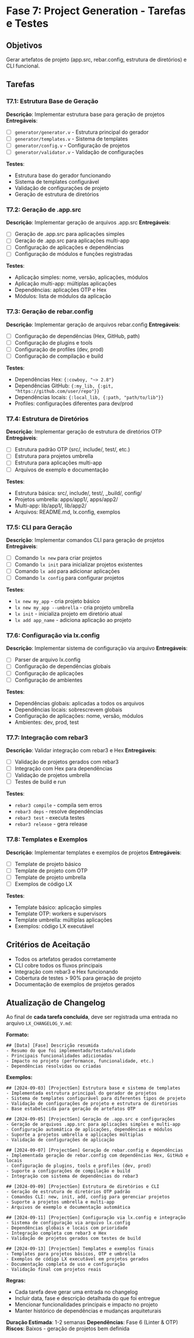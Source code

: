 # Fase 7: Project Generation - Tarefas e Testes

## Objetivos
Gerar artefatos de projeto (app.src, rebar.config, estrutura de diretórios) e CLI funcional.

## Tarefas

### T7.1: Estrutura Base de Geração
**Descrição**: Implementar estrutura base para geração de projetos
**Entregáveis**:
- [ ] `generator/generator.v` - Estrutura principal do gerador
- [ ] `generator/templates.v` - Sistema de templates
- [ ] `generator/config.v` - Configuração de projetos
- [ ] `generator/validator.v` - Validação de configurações

**Testes**:
- Estrutura base do gerador funcionando
- Sistema de templates configurável
- Validação de configurações de projeto
- Geração de estrutura de diretórios

### T7.2: Geração de .app.src
**Descrição**: Implementar geração de arquivos .app.src
**Entregáveis**:
- [ ] Geração de .app.src para aplicações simples
- [ ] Geração de .app.src para aplicações multi-app
- [ ] Configuração de aplicações e dependências
- [ ] Configuração de módulos e funções registradas

**Testes**:
- Aplicação simples: nome, versão, aplicações, módulos
- Aplicação multi-app: múltiplas aplicações
- Dependências: aplicações OTP e Hex
- Módulos: lista de módulos da aplicação

### T7.3: Geração de rebar.config
**Descrição**: Implementar geração de arquivos rebar.config
**Entregáveis**:
- [ ] Configuração de dependências (Hex, GitHub, path)
- [ ] Configuração de plugins e tools
- [ ] Configuração de profiles (dev, prod)
- [ ] Configuração de compilação e build

**Testes**:
- Dependências Hex: `{:cowboy, "~> 2.8"}`
- Dependências GitHub: `{:my_lib, {:git, "https://github.com/user/repo"}}`
- Dependências locais: `{:local_lib, {:path, "path/to/lib"}}`
- Profiles: configurações diferentes para dev/prod

### T7.4: Estrutura de Diretórios
**Descrição**: Implementar geração de estrutura de diretórios OTP
**Entregáveis**:
- [ ] Estrutura padrão OTP (src/, include/, test/, etc.)
- [ ] Estrutura para projetos umbrella
- [ ] Estrutura para aplicações multi-app
- [ ] Arquivos de exemplo e documentação

**Testes**:
- Estrutura básica: src/, include/, test/, _build/, config/
- Projetos umbrella: apps/app1/, apps/app2/
- Multi-app: lib/app1/, lib/app2/
- Arquivos: README.md, lx.config, exemplos

### T7.5: CLI para Geração
**Descrição**: Implementar comandos CLI para geração de projetos
**Entregáveis**:
- [ ] Comando `lx new` para criar projetos
- [ ] Comando `lx init` para inicializar projetos existentes
- [ ] Comando `lx add` para adicionar aplicações
- [ ] Comando `lx config` para configurar projetos

**Testes**:
- `lx new my_app` - cria projeto básico
- `lx new my_app --umbrella` - cria projeto umbrella
- `lx init` - inicializa projeto em diretório atual
- `lx add app_name` - adiciona aplicação ao projeto

### T7.6: Configuração via lx.config
**Descrição**: Implementar sistema de configuração via arquivo
**Entregáveis**:
- [ ] Parser de arquivo lx.config
- [ ] Configuração de dependências globais
- [ ] Configuração de aplicações
- [ ] Configuração de ambientes

**Testes**:
- Dependências globais: aplicadas a todos os arquivos
- Dependências locais: sobrescrevem globais
- Configuração de aplicações: nome, versão, módulos
- Ambientes: dev, prod, test

### T7.7: Integração com rebar3
**Descrição**: Validar integração com rebar3 e Hex
**Entregáveis**:
- [ ] Validação de projetos gerados com rebar3
- [ ] Integração com Hex para dependências
- [ ] Validação de projetos umbrella
- [ ] Testes de build e run

**Testes**:
- `rebar3 compile` - compila sem erros
- `rebar3 deps` - resolve dependências
- `rebar3 test` - executa testes
- `rebar3 release` - gera release

### T7.8: Templates e Exemplos
**Descrição**: Implementar templates e exemplos de projetos
**Entregáveis**:
- [ ] Template de projeto básico
- [ ] Template de projeto com OTP
- [ ] Template de projeto umbrella
- [ ] Exemplos de código LX

**Testes**:
- Template básico: aplicação simples
- Template OTP: workers e supervisors
- Template umbrella: múltiplas aplicações
- Exemplos: código LX executável

## Critérios de Aceitação

- Todos os artefatos gerados corretamente
- CLI cobre todos os fluxos principais
- Integração com rebar3 e Hex funcionando
- Cobertura de testes > 90% para geração de projeto
- Documentação de exemplos de projetos gerados

## Atualização de Changelog

Ao final de **cada tarefa concluída**, deve ser registrada uma entrada no arquivo `LX_CHANGELOG_V.md`:

**Formato:**
```
## [Data] [Fase] Descrição resumida
- Resumo do que foi implementado/testado/validado
- Principais funcionalidades adicionadas
- Impacto no projeto (performance, funcionalidade, etc.)
- Dependências resolvidas ou criadas
```

**Exemplos:**
```
## [2024-09-03] [ProjectGen] Estrutura base e sistema de templates
- Implementada estrutura principal do gerador de projetos
- Sistema de templates configurável para diferentes tipos de projeto
- Validação de configurações de projeto e estrutura de diretórios
- Base estabelecida para geração de artefatos OTP

## [2024-09-05] [ProjectGen] Geração de .app.src e configurações
- Geração de arquivos .app.src para aplicações simples e multi-app
- Configuração automática de aplicações, dependências e módulos
- Suporte a projetos umbrella e aplicações múltiplas
- Validação de configurações de aplicação

## [2024-09-07] [ProjectGen] Geração de rebar.config e dependências
- Implementada geração de rebar.config com dependências Hex, GitHub e locais
- Configuração de plugins, tools e profiles (dev, prod)
- Suporte a configurações de compilação e build
- Integração com sistema de dependências do rebar3

## [2024-09-09] [ProjectGen] Estrutura de diretórios e CLI
- Geração de estrutura de diretórios OTP padrão
- Comandos CLI: new, init, add, config para gerenciar projetos
- Suporte a projetos umbrella e multi-app
- Arquivos de exemplo e documentação automática

## [2024-09-11] [ProjectGen] Configuração via lx.config e integração
- Sistema de configuração via arquivo lx.config
- Dependências globais e locais com prioridade
- Integração completa com rebar3 e Hex
- Validação de projetos gerados com testes de build

## [2024-09-13] [ProjectGen] Templates e exemplos finais
- Templates para projetos básicos, OTP e umbrella
- Exemplos de código LX executável em projetos gerados
- Documentação completa de uso e configuração
- Validação final com projetos reais
```

**Regras:**
- Cada tarefa deve gerar uma entrada no changelog
- Incluir data, fase e descrição detalhada do que foi entregue
- Mencionar funcionalidades principais e impacto no projeto
- Manter histórico de dependências e mudanças arquiteturais

**Duração Estimada**: 1-2 semanas
**Dependências**: Fase 6 (Linter & OTP)
**Riscos**: Baixos - geração de projetos bem definida